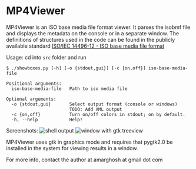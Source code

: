 MP4Viewer
=========

MP4Viewer is an ISO base media file format viewer. It parses the isobmf file and displays the metadata on the console or in a separate window. The definitions of structures used in the code can be found in the publicly available standard [ISO/IEC 14496-12 - ISO base media file format](http://standards.iso.org/ittf/PubliclyAvailableStandards/index.html)

Usage: cd into `src` folder and run

    $ ./showboxes.py [-h] [-o {stdout,gui}] [-c {on,off}] iso-base-media-file

    Positional arguments:
      iso-base-media-file   Path to iso media file

    Optional arguments:
      -o {stdout,gui}       Select output format (console or windows)
                            TODO: Add XML output
      -c {on,off}           Turn on/off colors in stdout; on by default.
      -h, --help            Help!

Screenshots:
![shell output](http://3.bp.blogspot.com/-APb-4LsE9LM/UkUoome4U4I/AAAAAAAADFk/ZkTpd7JkF24/s1600/mp4viewer_shell.png)
![window with gtk treeview](http://2.bp.blogspot.com/-4Uu3eMfMPCQ/UkUpUrfTlKI/AAAAAAAADFs/pxQSh5U81lQ/s1600/mp4viewer_gtk.png)

MP4Viewer uses gtk in graphics mode and requires that pygtk2.0 be installed in the system for viewing results in a window.

For more info, contact the author at amarghosh at gmail dot com
